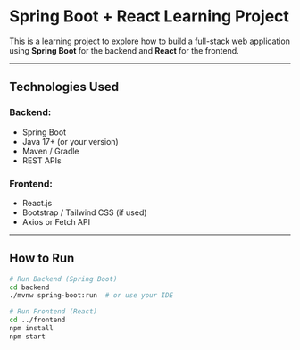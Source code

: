 # Spring Boot + React Learning Project

This is a learning project to explore how to build a full-stack web application using **Spring Boot** for the backend and **React** for the frontend.

---

## Technologies Used

### Backend:
- Spring Boot
- Java 17+ (or your version)
- Maven / Gradle
- REST APIs

### Frontend:
- React.js
- Bootstrap / Tailwind CSS (if used)
- Axios or Fetch API

---

## How to Run

```bash
# Run Backend (Spring Boot)
cd backend
./mvnw spring-boot:run  # or use your IDE

# Run Frontend (React)
cd ../frontend
npm install
npm start
